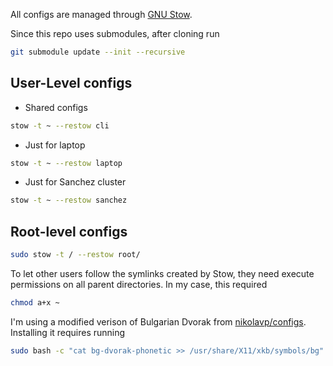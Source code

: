 All configs are managed through [GNU Stow][stow].

Since this repo uses submodules, after cloning run
```bash
git submodule update --init --recursive
```

## User-Level configs
* Shared configs
```bash
stow -t ~ --restow cli
```
* Just for laptop
```bash
stow -t ~ --restow laptop
```
* Just for Sanchez cluster
```bash
stow -t ~ --restow sanchez
```

## Root-level configs
```bash
sudo stow -t / --restow root/
```
To let other users follow the symlinks created by Stow, they need execute permissions
on all parent directories. In my case, this required
```bash
chmod a+x ~
```

I'm using a modified verison of Bulgarian Dvorak from [nikolavp/configs].
Installing it requires running
```bash
sudo bash -c "cat bg-dvorak-phonetic >> /usr/share/X11/xkb/symbols/bg"
```

[stow]: https://www.gnu.org/software/stow/
[nikolavp/configs]: https://github.com/nikolavp/configs
